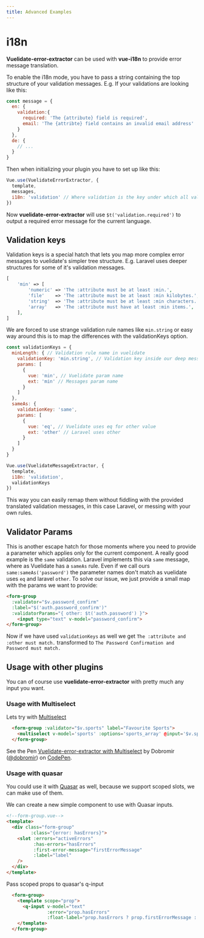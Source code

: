 ```yaml
---
title: Advanced Examples
---
```

# i18n

**Vuelidate-error-extractor** can be used with **vue-i18n** to provide error message translation.

To enable the i18n mode, you have to pass a string containing the top structure of your validation messages. 
E.g.
If your validations are looking like this:

```js
const message = {
  en: {
    validation:{
      required: 'The {attribute} field is required',
      email: 'The {attribte} field contains an invalid email address'
    }
  },
  de: {
    // ...
  }
}
```

Then when initializing your plugin you have to set up like this:

```js
Vue.use(VuelidateErrorExtractor, {
  template,
  messages,
  i18n: 'validation' // Where validation is the key under which all validation messages are contained. Can be deeper nested if needed.
})
```
Now **vuelidate-error-extractor** will use `$t('validation.required')` to output a required error message for the current language.

## Validation keys
Validation keys is a special hatch that lets you map more complex error messages to vuelidate's simpler tree structure.
E.g.
Laravel uses deeper  structures for some of it's validation messages. 

```php
[
    'min' => [
        'numeric' => 'The :attribute must be at least :min.',
        'file'    => 'The :attribute must be at least :min kilobytes.',
        'string'  => 'The :attribute must be at least :min characters.',
        'array'   => 'The :attribute must have at least :min items.',
    ],
]
```

We are forced to use strange validation rule names like `min.string` or easy way around this is to map the differences with the validationKeys option.

```js
const validationKeys = {
  minLength: { // Validation rule name in vuelidate
    validationKey: 'min.string', // Validation key inside our deep messages object, Laravel shown here.
    params: [
      {
        vue: 'min', // Vuelidate param name
        ext: 'min' // Messages param name
      }
    ]
  },
  sameAs: {
    validationKey: 'same',
    params: [
      {
        vue: 'eq', // Vuelidate uses eq for other value 
        ext: 'other' // Laravel uses other
      }
    ]
  }
}

Vue.use(VuelidateMessageExtractor, {
  template,
  i18n: 'validation',
  validationKeys
})

```

This way you can easily remap them without fiddling with the provided translated validation messages, in this case Laravel, or messing with your own rules.

## Validator Params

This is another escape hatch for those moments where you need to provide a parameter which applies only for the current component.
A really good example is the `same` validation. Laravel implements this via `same` message, where as Vuelidate has a `sameAs` rule. Even if we call ours `same:sameAs('password')` the parameter names don't match as vuelidate uses `eq` and laravel `other`.
To solve our issue, we just provide a small map with the params we want to provide:

```html
<form-group 
  :validator="$v.password_confirm" 
  :label="$('auth.password_confirm')" 
  :validatorParams="{ other: $t('auth.password') }">
    <input type="text" v-model="password_confirm">
</form-group>
```

Now if we have used `validationKeys` as well we get `The :attribute and :other must match.`  transformed to `The Password Confirmation and Password must match.`

## Usage with other plugins

You can of course use **vuelidate-error-extractor** with pretty much any input you want.

### Usage with Multiselect
Lets try with [Multiselect](http://monterail.github.io/vue-multiselect/)

```html
  <form-group :validator="$v.sports" label="Favourite Sports">
    <multiselect v-model='sports' :options='sports_array' @input='$v.sports.$touch()'></multiselect>
  </form-group> 
```

<p data-height="400" data-theme-id="0" data-slug-hash="PKjxvr" data-default-tab="result" data-user="dobromir" data-embed-version="2" data-pen-title="Vuelidate-error-extractor with Multiselect" class="codepen">See the Pen <a href="https://codepen.io/dobromir/pen/PKjxvr/">Vuelidate-error-extractor with Multiselect</a> by Dobromir (<a href="https://codepen.io/dobromir">@dobromir</a>) on <a href="https://codepen.io">CodePen</a>.</p>

### Usage with quasar

You could use it with [Quasar](http://quasar-framework.org/components/input.html) as well, because we support scoped slots, we can make use of them.

We can create a new simple component to use with Quasar inputs.

```html
<!--form-group.vue-->
<template>
  <div class="form-group"
         :class="{error: hasErrors}">
    <slot :errors="activeErrors"
          :has-errors="hasErrors"
          :first-error-message="firstErrorMessage"
          :label="label"
    />
  </div>
</template>
```

Pass scoped props to quasar's q-input
```html
  <form-group>
    <template scope="prop">
      <q-input v-model="text" 
               :error="prop.hasErrors" 
               :float-label="prop.hasErrors ? prop.firstErrorMessage : 'Everything fine now'" />
    </template>
  </form-group>
```
